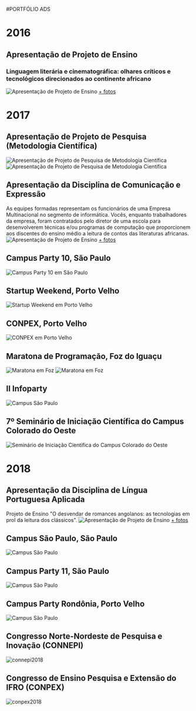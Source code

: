 #PORTFÓLIO ADS
# 2016
## Apresentação de Projeto de Ensino
### Linguagem literária e cinematográfica: olhares críticos e tecnológicos direcionados ao continente africano
![Apresentação de Projeto de Ensino](imgs/ens11.jpeg)
[+ fotos](ens1rosa.md)

# 2017
## Apresentação de Projeto de Pesquisa (Metodologia Científica)
![Apresentação de Projeto de Pesquisa de Metodologia Científica](imgs/metcie20161.jpeg)
![Apresentação de Projeto de Pesquisa de Metodologia Científica](imgs/metcie20162.jpeg)

## Apresentação da Disciplina de Comunicação e Expressão
As equipes formadas representam os funcionários de uma Empresa Multinacional no segmento de informática. Vocês, enquanto trabalhadores da empresa, foram contratados pelo diretor de uma escola para desenvolverem técnicas e/ou programas de computação que proporcionem aos discentes do ensino médio a leitura de contos das literaturas africanas. 
![Apresentação de Projeto de Ensino](imgs/ens21.jpeg)
[+ fotos](ens2rosa.md)

## Campus Party 10, São Paulo
![Campus Party 10 em São Paulo](imgs/cpbr-10.jpeg)

## Startup Weekend, Porto Velho
![Startup Weekend em Porto Velho](imgs/startup-weekend-pvh-junho-2017.jpeg)

## CONPEX, Porto Velho
![CONPEX em Porto Velho](imgs/conpex-2017.jpeg)

## Maratona de Programação, Foz do Iguaçu
![Maratona em Foz](imgs/maratona-programacao-foz-2017.jpeg) ![Maratona em Foz](imgs/2-maratona-programacao-foz-2017.jpeg)

## II Infoparty
![Campus São Paulo](imgs/II-infoparty-dezembro-2017.jpeg)

## 7º Seminário de Iniciação Científica do Campus Colorado do Oeste
![Seminário de Iniciação Científica do Campus Colorado do Oeste](imgs/sic-2017.jpeg)

# 2018
## Apresentação da Disciplina de Língua Portuguesa Aplicada
Projeto de Ensino "O desvendar de romances angolanos: as tecnologias em prol da leitura dos clássicos".
![Apresentação de Projeto de Ensino](imgs/ens31.jpeg)
[+ fotos](ens3rosa.md)

## Campus São Paulo, São Paulo
![Campus São Paulo](imgs/campus-sao-paulo-janeiro-2018.jpeg)

## Campus Party 11, São Paulo
![Campus São Paulo](imgs/campus-party-11-janeiro-2018.jpeg)

## Campus Party Rondônia, Porto Velho
![Campus São Paulo](imgs/campus-party-rondonia-agosto-2018.jpeg)

## Congresso Norte-Nordeste de Pesquisa e Inovação (CONNEPI)
![connepi2018](imgs/connepi2018.jpeg)

## Congresso de Ensino Pesquisa e Extensão do IFRO (CONPEX)
![conpex2018](imgs/conpex2018.jpeg)
